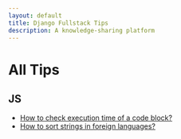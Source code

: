 ```yaml
---
layout: default
title: Django Fullstack Tips
description: A knowledge-sharing platform
---
```


# All Tips

## JS
- [How to check execution time of a code block?](./js/tip1.md)
- [How to sort strings in foreign languages?](./js/tip2.md)

